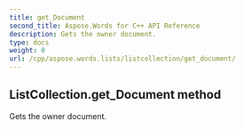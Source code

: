 ```yaml
---
title: get_Document
second_title: Aspose.Words for C++ API Reference
description: Gets the owner document. 
type: docs
weight: 0
url: /cpp/aspose.words.lists/listcollection/get_document/
---
```

## ListCollection.get_Document method


Gets the owner document.


